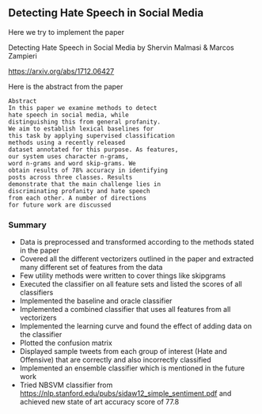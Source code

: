 ## Detecting Hate Speech in Social Media
Here we try to implement the paper

Detecting Hate Speech in Social Media by Shervin Malmasi & Marcos Zampieri

https://arxiv.org/abs/1712.06427


Here is the abstract from the paper

    Abstract
    In this paper we examine methods to detect
    hate speech in social media, while
    distinguishing this from general profanity.
    We aim to establish lexical baselines for
    this task by applying supervised classification
    methods using a recently released
    dataset annotated for this purpose. As features,
    our system uses character n-grams,
    word n-grams and word skip-grams. We
    obtain results of 78% accuracy in identifying
    posts across three classes. Results
    demonstrate that the main challenge lies in
    discriminating profanity and hate speech
    from each other. A number of directions
    for future work are discussed

### Summary
- Data is preprocessed and transformed according to the methods stated in the paper
- Covered all the different vectorizers outlined in the paper and extracted many different set of features from the data
- Few utility methods were written to cover things like skipgrams
- Executed the classifier on all feature sets and listed the scores of all classifiers
- Implemented the baseline and oracle classifier
- Implemented a combined classifier that uses all features from all vectorizers
- Implemented the learning curve and found the effect of adding data on the classifier
- Plotted the confusion matrix
- Displayed sample tweets from each group of interest (Hate and Offensive) that are correctly and also incorrectly classified
- Implemented an ensemble classifier which is mentioned in the future work
- Tried NBSVM classifier from https://nlp.stanford.edu/pubs/sidaw12_simple_sentiment.pdf and achieved new state of art accuracy score of 77.8

